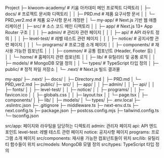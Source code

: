Project
├─ kiwoom-academy/                # 키움 아카데미 메인 프로젝트 디렉토리
│  ├─ docs/                       # 프로젝트 문서화 디렉토리
│  │  ├─ PRD.md                  # 제품 요구사항 문서
│  │  └─ PRD_ver2.md             # 제품 요구사항 문서 개정판
│  └─ my-app/                     # Next.js 기반 웹 애플리케이션
│     ├─ src/                     # 소스 코드 메인 디렉토리
│     │  ├─ app/                  # Next.js 13+ App Router 구조
│     │  │  ├─ admin/            # 관리자 관련 페이지
│     │  │  ├─ api/              # API 라우트 정의
│     │  │  ├─ level-test/       # 레벨 테스트 관련 페이지
│     │  │  ├─ notice/           # 공지사항 관련 페이지
│     │  │  └─ programs/         # 프로그램 소개 페이지
│     │  ├─ components/          # 재사용 가능한 컴포넌트
│     │  │  ├─ common/           # 공통 컴포넌트 (Header, Footer 등)
│     │  │  └─ home/             # 홈페이지 관련 컴포넌트
│     │  ├─ lib/                 # 유틸리티 및 공통 로직
│     │  ├─ models/              # MongoDB 모델 정의
│     │  └─ types/               # TypeScript 타입 정의
│     ├─ public/                 # 정적 파일 저장소
│     └─ .next/                  # Next.js 빌드 결과물


my-app/
├─ .next/
├─ docs/
│  ├─ Directory.md
│  ├─ PRD.md
│  └─ PRD_ver2.md
├─ public/
├─ src/
│  ├─ app/
│  │  ├─ admin/
│  │  ├─ api/
│  │  ├─ fonts/
│  │  ├─ level-test/
│  │  ├─ notice/
│  │  ├─ programs/
│  │  ├─ favicon.ico
│  │  ├─ globals.css
│  │  ├─ layout.tsx
│  │  └─ page.tsx
│  ├─ components/
│  ├─ lib/
│  ├─ models/
│  └─ types/
├─ .env.local
├─ .eslintrc.json
├─ .gitignore
├─ middleware.ts
├─ next-env.d.ts
├─ next.config.ts
├─ package.json
├─ postcss.config.mjs
├─ tailwind.config.ts
└─ tsconfig.json

src/app: 페이지와 라우팅을 담당하는 디렉토리
admin: 관리자 페이지
api: API 엔드포인트
level-test: 레벨 테스트 관련 페이지
notice: 공지사항 페이지
programs: 프로그램 소개 페이지
src/components: 재사용 가능한 컴포넌트들이 위치
src/lib: 유틸리티 함수들이 위치
src/models: MongoDB 모델 정의
src/types: TypeScript 타입 정의